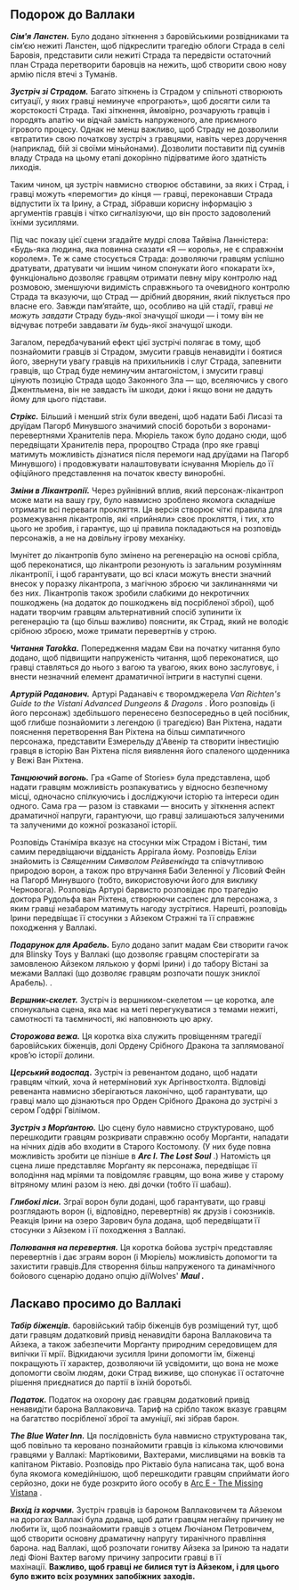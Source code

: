 ## Подорож до Валлаки 

**_Сім'я Ланстен._** Було додано зіткнення з баровійськими розвідниками та сім’єю нежиті Ланстен, щоб підкреслити трагедію облоги Страда в селі Баровія, представити сили нежиті Страда та передвісти остаточний план Страда перетворити баровців на нежить, щоб створити свою нову армію після втечі з Туманів.

**_Зустріч зі Страдом._** Багато зіткнень із Страдом у спільноті створюють ситуації, у яких гравці неминуче «програють», щоб досягти сили та жорстокості Страда. Такі зіткнення, ймовірно, розчарують гравців і породять апатію чи відчай замість напруженого, але приємного ігрового процесу. Однак не менш важливо, щоб Страду не дозволили «втратити» свою початкову зустріч з гравцями, навіть через доручення (наприклад, бій зі своїми міньйонами). Дозволити поставити під сумнів владу Страда на цьому етапі докорінно підірватиме його здатність лиходія.

Таким чином, ця зустріч навмисно створює обставини, за яких і Страд, і гравці можуть «перемогти» до кінця — гравці, переконавши Страда відпустити їх та Ірину, а Страд, зібравши корисну інформацію з аргументів гравців і чітко сигналізуючи, що він просто задоволений їхніми зусиллями.

Під час показу цієї сцени згадайте мудрі слова Тайвіна Ланністера: «Будь-яка людина, яка повинна сказати «Я — король», не є справжнім королем». Те ж саме стосується Страда: дозволяючи гравцям успішно дратувати, дратувати чи іншим чином спонукати його «покарати їх», функціонально дозволяє гравцям отримати певну міру контролю над розмовою, зменшуючи видимість справжнього та очевидного контролю Страда та вказуючи, що Страд — дрібний дворянин, який піклується про власне его. Завжди пам’ятайте, що, особливо на цій стадії, гравці _не можуть завдати_ Страду будь-якої значущої шкоди — і тому він не відчуває потреби завдавати _їм_ будь-якої значущої шкоди.

Загалом, передбачуваний ефект цієї зустрічі полягає в тому, щоб познайомити гравців зі Страдом, змусити гравців ненавидіти і боятися його, звернути увагу гравців на прихильників і слуг Страда, запевнити гравців, що Страд буде неминучим антагоністом, і змусити гравці цінують позицію Страда щодо Законного Зла — що, вселяючись у свого Джентльмена, він не завдасть їм шкоди, доки і якщо вони не дадуть йому для цього підстави.

**_Стрікс._** Більший і менший strix були введені, щоб надати Бабі Лисазі та друїдам Пагорб Минувшого значимий спосіб боротьби з воронами-перевертнями Хранителів пера. Мюріель також було додано сюди, щоб передвіщати Хранителів пера, пророцтво Страда (про яке гравці матимуть можливість дізнатися після перемоги над друїдами на Пагорб Минувшого) і продовжувати налаштовувати існування Мюріель до її офіційного представлення на початок квесту виноробні.

**_Зміни в Лікантропії._** Через руйнівний вплив, який персонаж-лікантроп може мати на вашу гру, було навмисно зроблено якомога складніше отримати всі переваги прокляття. Ця версія створює чіткі правила для розмежування лікантропів, які «прийняли» своє прокляття, і тих, хто цього не зробив, і гарантує, що ці правила покладаються на розповідь персонажів, а не на довільну ігрову механіку.

Імунітет до лікантропів було змінено на регенерацію на основі срібла, щоб переконатися, що лікантропи резонують із загальним розумінням лікантропії, і щоб гарантувати, що всі класи можуть внести значний внесок у поразку лікантропа, з магічною зброєю чи заклинаннями чи без них. Лікантропів також зробили слабкими до некротичних пошкоджень (на додаток до пошкоджень від посрібленої зброї), щоб надати творчим гравцям альтернативний спосіб зупинити їх регенерацію та (що більш важливо) пояснити, як Страд, який не володіє срібною зброєю, може тримати перевертнів у строю.

**_Читання Tarokka._** Попередження мадам Єви на початку читання було додано, щоб підвищити напруженість читання, щоб переконатися, що гравці ставляться до нього з вагою та увагою, яких воно заслуговує, і внести незначний елемент драматичної інтриги в наступні сцени.

**_Артурій Раданович._** Артурі Раданавіч є творомджерела _Van Richten's Guide to the Vistani_ _Advanced Dungeons & Dragons_ . Його розповідь (і його персонаж) здебільшого перенесено безпосередньо в цей посібник, щоб глибше познайомити з легендою (і трагедією) Ван Ріхтена, надати пояснення перетворення Ван Ріхтена на більш симпатичного персонажа, представити Езмерельду д'Авенір та створити інвестицію гравця в історію Ван Ріхтена після виявлення його спаленого щоденника у Вежі Ван Ріхтена.

**_Танцюючий вогонь._** Гра «Game of Stories» була представлена, щоб надати гравцям можливість розпакуватись у відносно безпечному місці, одночасно спілкуючись і досліджуючи історію та інтереси один одного. Сама гра — разом із ставками — вносить у зіткнення аспект драматичної напруги, гарантуючи, що гравці залишаються залученими та залученими до кожної розказаної історії.

Розповідь Станіміра вказує на стосунки між Страдом і Вістані, тим самим передвіщаючи відданість Аррігала йому. Розповідь Елізи знайомить із _Священним Символом Рейвенкінда_ та співчутливою природою ворон, а також про втручання Баби Зеленної у Лісовий Фейн на Пагорб Минувшого (тобто, використовуючи його для виклику Черновога). Розповідь Артурі барвисто розповідає про трагедію доктора Рудольфа ван Ріхтена, створюючи саспенс для персонажа, з яким гравці незабаром матимуть нагоду зустрітися. Нарешті, розповідь Ірини передвіщає її стосунки з Айзеком Стражні та її справжнє походження у Валлакі.

**_Подарунок для Арабель._** Було додано запит мадам Єви створити гачок для Blinsky Toys у Валлакі (що дозволяє гравцям спостерігати за замовленою Айзеком лялькою у формі Ірини) і до табору Вістані за межами Валлакі (що дозволяє гравцям розпочати пошук зниклої Арабель). .

**_Вершник-скелет._** Зустріч із вершником-скелетом — це коротка, але спонукальна сцена, яка має на меті перегукуватися з темами нежиті, самотності та таємничості, які наповнюють цю арку.

**_Сторожова вежа._** Ця коротка віха служить провіщенням трагедії баровійських біженців, долі Ордену Срібного Дракона та заплямованої кров’ю історії долини.

**_Церський водоспад._** Зустріч із ревенантом додано, щоб надати гравцям чіткий, хоча й нетерміновий хук Аргінвостхолта. Відповіді ревенанта навмисно зберігаються лаконічно, щоб гарантувати, що гравці мало що дізнаються про Орден Срібного Дракона до зустрічі з сером Годфрі Гвілімом.

**_Зустріч з Морґантою._** Цю сцену було навмисно структуровано, щоб перешкодити гравцям розкривати справжню особу Морґанти, нападати на нічних дідів або входити в Старого Костомолу. (У них буде повна можливість зробити це пізніше в **_Arc I. The Lost Soul_** .) Натомість ця сцена лише представляє Морґанту як персонажа, передвіщає її володіння над мріями та повідомляє гравцям, що вона живе у старому вітряному млині разом із нею. дві дочки (тобто її шабаш).

**_Глибокі ліси._** Зграї ворон були додані, щоб гарантувати, що гравці розглядають ворон (і, відповідно, перевертнів) як друзів і союзників. Реакція Ірини на озеро Зарович була додана, щоб передвіщати її стосунки з Айзеком і її походження з Валлакі.

**_Полювання на перевертня._** Ця коротка бойова зустріч представляє перевертнів і дає зграям ворон (і Мюріель) можливість допомогти та захистити гравців.Для створення більш напруженого та динамічного бойового сценарію додано опцію діїWolves' **_Maul ._**

## Ласкаво просимо до Валлакі 

**_Табір біженців._** баровійський табір біженців був розміщений тут, щоб дати гравцям додатковий привід ненавидіти барона Валлаковича та Айзека, а також забезпечити Морґанту природним середовищем для випічки її мрії. Відкидаючи зусилля Ірини допомогти їм, біженці покращують її характер, дозволяючи їй усвідомити, що вона не може допомогти своїм людям, доки Страд виживе, що спонукає її остаточне рішення приєднатися до партії в їхній боротьбі.

**_Податок._** Податок на охорону дає гравцям додатковий привід ненавидіти барона Валлаковича. Тариф на срібло також вказує гравцям на багатство посрібленої зброї та амуніції, які зібрав барон.

**_The Blue Water Inn._** Ця послідовність була навмисно структурована так, щоб повільно та керовано познайомити гравців із кількома ключовими гравцями у Валлакі: Мартіковими, Вахтерами, мисливцями на вовків та капітаном Ріктавіо. Розповідь про Ріктавіо була написана так, щоб вона була якомога комедійнішою, щоб перешкодити гравцям сприймати його серйозно, доки не буде розкрито його особу в [Arc E - The Missing Vistana](https://www.strahdreloaded.com/Act+II+-+The+Shadowed+Town/Arc+E+-+The+Missing+Vistana) .

**_Вихід із корчми._** Зустріч гравців із бароном Валлаковичем та Айзеком на дорогах Валлакі була додана, щоб дати гравцям негайну причину не любити їх, щоб познайомити гравців з отцем Лючіаном Петровичем, щоб створити основну драматичну напругу тиранічного правління барона. над Валлакі, щоб розпочати гонитву Айзека за Іриною та надати леді Фіоні Вахтер вагому причину запросити гравці в її махінації. **Важливо, щоб гравці _не_ билися тут із Айзеком, і для цього було вжито всіх розумних запобіжних заходів.**